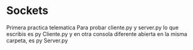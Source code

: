 # Sockets
 Primera practica telematica 
Para probar cliente.py y server.py lo que escribis es 
py Cliente.py y en otra consola diferente  abierta en la misma carpeta, es py Server.py
